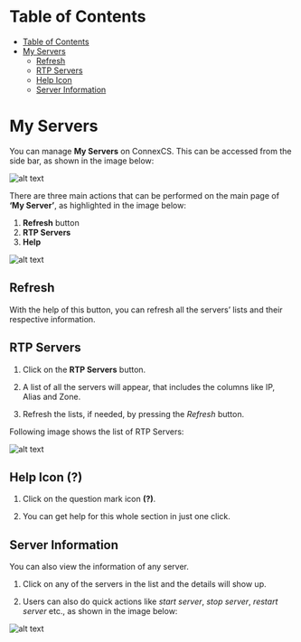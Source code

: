 # Table of Contents

* [Table of Contents](#table-of-contents)
* [My Servers](#my-servers)
    * [Refresh](#refresh)
    * [RTP Servers](#rtp-servers)
    * [Help Icon](#help-icon)
    * [Server Information](#server-information)


# My Servers

You can manage **My Servers** on ConnexCS. This can be accessed from the side bar, as shown in the image below:

![alt text][server-img-1]

There are three main actions that can be performed on the main page of **‘My Server’**, as highlighted in the image below:

 1. **Refresh**  button
 2. **RTP Servers**
 3. **Help**

![alt text][server-img-3] 

## Refresh

With the help of this button, you can refresh all the servers’ lists and their respective information. 

## RTP Servers

1. Click on the **RTP Servers** button.

2. A list of all the servers will appear, that includes the columns like IP, Alias and Zone.

3. Refresh the lists, if needed, by pressing the *Refresh* button.

Following image shows the list of RTP Servers:

![alt text][server-img-3]

## Help Icon **(?)**

1. Click on the question mark icon **(?)**.

2. You can get help for this whole section in just one click.

## Server Information

You can also view the information of any server.

1. Click on any of the servers in the list and the details will show up. 

2. Users can also do quick actions like *start server*, *stop server*, *restart server* etc., as shown in the image below:

![alt text][server-img-4]

[server-img-1]: https://raw.githubusercontent.com/digipigeon/connexcs-user-docs/master/img/server-img-1.png "server-img-1"
[server-img-2]: https://raw.githubusercontent.com/digipigeon/connexcs-user-docs/master/img/server-img-2.png "server-img-2"
[server-img-3]: https://raw.githubusercontent.com/digipigeon/connexcs-user-docs/master/img/server-img-3.png "server-img-3"
[server-img-4]: https://raw.githubusercontent.com/digipigeon/connexcs-user-docs/master/img/server-img-4.png "server-img-4"

